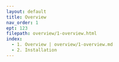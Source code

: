 ```yaml
---
layout: default
title: Overview
nav_order: 1
ept: 123
filepath: overview/1-overview.html
index:
  - 1. Overview | overview/1-overview.md
  - 2. Installation
---
```

